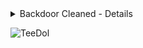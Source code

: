 <details>
  <summary>Backdoor Cleaned - Details</summary>
<br><b>HOST:</b><br>
xworm.onthewifi.com<br><br>
<b>PORT:</b><br>
8888<br><br>
<b>MD5:</b><br>
d8b4950b2828d0b1a1cf0ae0292d36eb<br><br>
<b>LOCATIONS:</b><br>
%SystemDrive%\Program Files\csrss.exe<br>
%AppData%\Microsoft\Windows\Start Menu\Programs\csrss.exe<br><br>
<b>NOTES:</b><br>
Backdoor has been removed from resources and offending form with dnSpy.<br>
If you would like the uncleaned sample, please request in Issues.<br><br>
</details>

![TeeDol](https://github.com/user-attachments/assets/c0669287-a51b-47fd-94c4-1078e8ea43e4)
